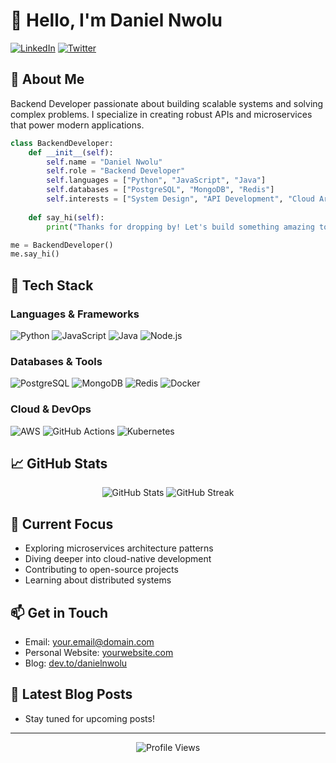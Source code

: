 # 👋 Hello, I'm Daniel Nwolu

[![LinkedIn](https://img.shields.io/badge/LinkedIn-Connect-blue.svg?style=for-the-badge&logo=linkedin)](https://linkedin.com/in/danielnwolu)
[![Twitter](https://img.shields.io/badge/Twitter-Follow-blue.svg?style=for-the-badge&logo=twitter)](https://twitter.com/danielnwolu)

## 💫 About Me
Backend Developer passionate about building scalable systems and solving complex problems. I specialize in creating robust APIs and microservices that power modern applications.

```python
class BackendDeveloper:
    def __init__(self):
        self.name = "Daniel Nwolu"
        self.role = "Backend Developer"
        self.languages = ["Python", "JavaScript", "Java"]
        self.databases = ["PostgreSQL", "MongoDB", "Redis"]
        self.interests = ["System Design", "API Development", "Cloud Architecture"]
    
    def say_hi(self):
        print("Thanks for dropping by! Let's build something amazing together.")

me = BackendDeveloper()
me.say_hi()
```

## 🚀 Tech Stack

### Languages & Frameworks
![Python](https://img.shields.io/badge/Python-3776AB?style=flat-square&logo=python&logoColor=white)
![JavaScript](https://img.shields.io/badge/JavaScript-F7DF1E?style=flat-square&logo=javascript&logoColor=black)
![Java](https://img.shields.io/badge/Java-ED8B00?style=flat-square&logo=java&logoColor=white)
![Node.js](https://img.shields.io/badge/Node.js-43853D?style=flat-square&logo=node.js&logoColor=white)

### Databases & Tools
![PostgreSQL](https://img.shields.io/badge/PostgreSQL-316192?style=flat-square&logo=postgresql&logoColor=white)
![MongoDB](https://img.shields.io/badge/MongoDB-4EA94B?style=flat-square&logo=mongodb&logoColor=white)
![Redis](https://img.shields.io/badge/Redis-DC382D?style=flat-square&logo=redis&logoColor=white)
![Docker](https://img.shields.io/badge/Docker-2496ED?style=flat-square&logo=docker&logoColor=white)

### Cloud & DevOps
![AWS](https://img.shields.io/badge/AWS-232F3E?style=flat-square&logo=amazon-aws&logoColor=white)
![GitHub Actions](https://img.shields.io/badge/GitHub_Actions-2088FF?style=flat-square&logo=github-actions&logoColor=white)
![Kubernetes](https://img.shields.io/badge/Kubernetes-326CE5?style=flat-square&logo=kubernetes&logoColor=white)

## 📈 GitHub Stats

<div align="center">
  <img src="https://github-readme-stats.vercel.app/api?username=danielnwolu&show_icons=true&theme=radical" alt="GitHub Stats" />
  <img src="https://github-readme-streak-stats.herokuapp.com/?user=danielnwolu&theme=radical" alt="GitHub Streak" />
</div>

## 🌱 Current Focus
- Exploring microservices architecture patterns
- Diving deeper into cloud-native development
- Contributing to open-source projects
- Learning about distributed systems

## 📫 Get in Touch
- Email: [your.email@domain.com](mailto:your.email@domain.com)
- Personal Website: [yourwebsite.com](https://yourwebsite.com)
- Blog: [dev.to/danielnwolu](https://dev.to/danielnwolu)

## 🎯 Latest Blog Posts
<!-- BLOG-POST-LIST:START -->
- Stay tuned for upcoming posts!
<!-- BLOG-POST-LIST:END -->

---
<div align="center">
  <img src="https://komarev.com/ghpvc/?username=danielnwolu&color=blueviolet" alt="Profile Views" />
</div>

